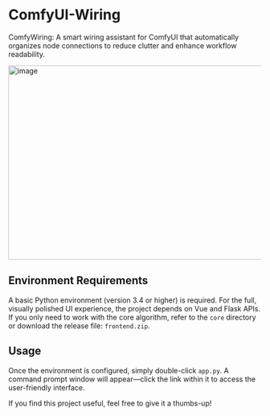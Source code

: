 # ComfyUI-Wiring  
ComfyWiring: A smart wiring assistant for ComfyUI that automatically organizes node connections to reduce clutter and enhance workflow readability.  

<img width="2564" height="386" alt="image" src="https://github.com/user-attachments/assets/35ab3784-b43e-480c-bef3-7cba0eee3a2b" />  


## Environment Requirements  
A basic Python environment (version 3.4 or higher) is required. For the full, visually polished UI experience, the project depends on Vue and Flask APIs. If you only need to work with the core algorithm, refer to the `core` directory or download the release file: `frontend.zip`.  


## Usage  
Once the environment is configured, simply double-click `app.py`. A command prompt window will appear—click the link within it to access the user-friendly interface.  


If you find this project useful, feel free to give it a thumbs-up!
